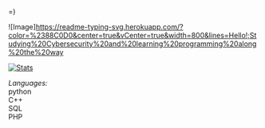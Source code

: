 =)

![Image]https://readme-typing-svg.herokuapp.com/?color=%2388C0D0&center=true&vCenter=true&width=800&lines=Hello!;Studying%20Cybersecurity%20and%20learning%20programming%20along%20the%20way

[![Stats](https://github-readme-stats.vercel.app/api?username=mcmcford&count_private=true&show_icons=true&theme=tokyonight)](https://github.com/anuraghazra/github-readme-stats)

*Languages:* <br>
python<br>
C++<br>
SQL<br>
PHP<br>
